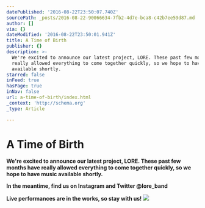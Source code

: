 ```yaml
---
datePublished: '2016-08-22T23:50:07.740Z'
sourcePath: _posts/2016-08-22-90066634-7fb2-4d7e-bca8-c42b7ee59d87.md
author: []
via: {}
dateModified: '2016-08-22T23:50:01.941Z'
title: A Time of Birth
publisher: {}
description: >-
  We're excited to announce our latest project, LORE. These past few months have
  really allowed everything to come together quickly, so we hope to have music
  available shortly.
starred: false
inFeed: true
hasPage: true
inNav: false
url: a-time-of-birth/index.html
_context: 'http://schema.org'
_type: Article

---
```

# A Time of Birth

**We're excited to announce our latest project, LORE. These past few months have really allowed everything to come together quickly, so we hope to have music available shortly.**

**In the meantime, find us on Instagram and Twitter @lore\_band**

**Live performances are in the works, so stay with us!**
![](https://the-grid-user-content.s3-us-west-2.amazonaws.com/7bbbaddf-4d4c-435a-b267-b96474c96685.jpg)